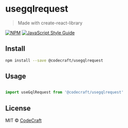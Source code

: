 # usegqlrequest

> Made with create-react-library

[![NPM](https://img.shields.io/npm/v/@codecraft/usegqlrequest.svg)](https://www.npmjs.com/package/@codecraft/usegqlrequest) [![JavaScript Style Guide](https://img.shields.io/badge/code_style-standard-brightgreen.svg)](https://standardjs.com)

## Install

```bash
npm install --save @codecraft/usegqlrequest
```

## Usage

```jsx

import useGqlRequest from '@codecraft/usegqlrequest'

```

## License

MIT © [CodeCraft](https://github.com/CodeCraft)
